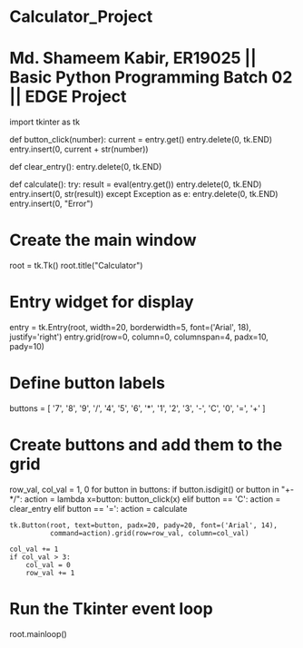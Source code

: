 # Calculator_Project
# Md. Shameem Kabir, ER19025 || Basic Python Programming Batch 02 || EDGE Project


import tkinter as tk

def button_click(number):
    current = entry.get()
    entry.delete(0, tk.END)
    entry.insert(0, current + str(number))

def clear_entry():
    entry.delete(0, tk.END)

def calculate():
    try:
        result = eval(entry.get())
        entry.delete(0, tk.END)
        entry.insert(0, str(result))
    except Exception as e:
        entry.delete(0, tk.END)
        entry.insert(0, "Error")

# Create the main window
root = tk.Tk()
root.title("Calculator")

# Entry widget for display
entry = tk.Entry(root, width=20, borderwidth=5, font=('Arial', 18), justify='right')
entry.grid(row=0, column=0, columnspan=4, padx=10, pady=10)

# Define button labels
buttons = [
    '7', '8', '9', '/',
    '4', '5', '6', '*',
    '1', '2', '3', '-',
    'C', '0', '=', '+'
]

# Create buttons and add them to the grid
row_val, col_val = 1, 0
for button in buttons:
    if button.isdigit() or button in "+-*/":
        action = lambda x=button: button_click(x)
    elif button == 'C':
        action = clear_entry
    elif button == '=':
        action = calculate

    tk.Button(root, text=button, padx=20, pady=20, font=('Arial', 14),
              command=action).grid(row=row_val, column=col_val)

    col_val += 1
    if col_val > 3:
        col_val = 0
        row_val += 1

# Run the Tkinter event loop
root.mainloop()
